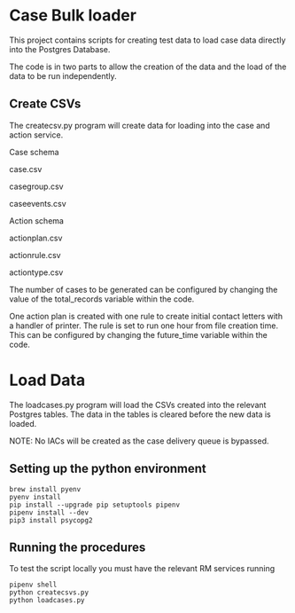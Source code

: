 
# Case Bulk loader
This project contains scripts for creating test data to load case data directly into the Postgres Database.

The code is in two parts to allow the creation of the data and the load of the data to be run independently.

## Create CSVs

The createcsv.py program will create data for loading into the case and action service.

Case schema

case.csv

casegroup.csv

caseevents.csv

Action schema

actionplan.csv

actionrule.csv

actiontype.csv


The number of cases to be generated can be configured by changing the value of the total_records variable within the code.

One action plan is created with one rule to create initial contact letters with a handler of printer. The rule is set to run one hour from file creation time. This can be configured by changing the future_time variable within the code.

# Load Data
The loadcases.py program will load the CSVs created into the relevant Postgres tables. The data in the tables is cleared before the new data is loaded.

NOTE: No IACs will be created as the case delivery queue is bypassed.

## Setting up the python environment
```
brew install pyenv
pyenv install
pip install --upgrade pip setuptools pipenv
pipenv install --dev
pip3 install psycopg2
```

## Running the procedures

To test the script locally you must have the relevant RM services running
```
pipenv shell
python createcsvs.py
python loadcases.py
```